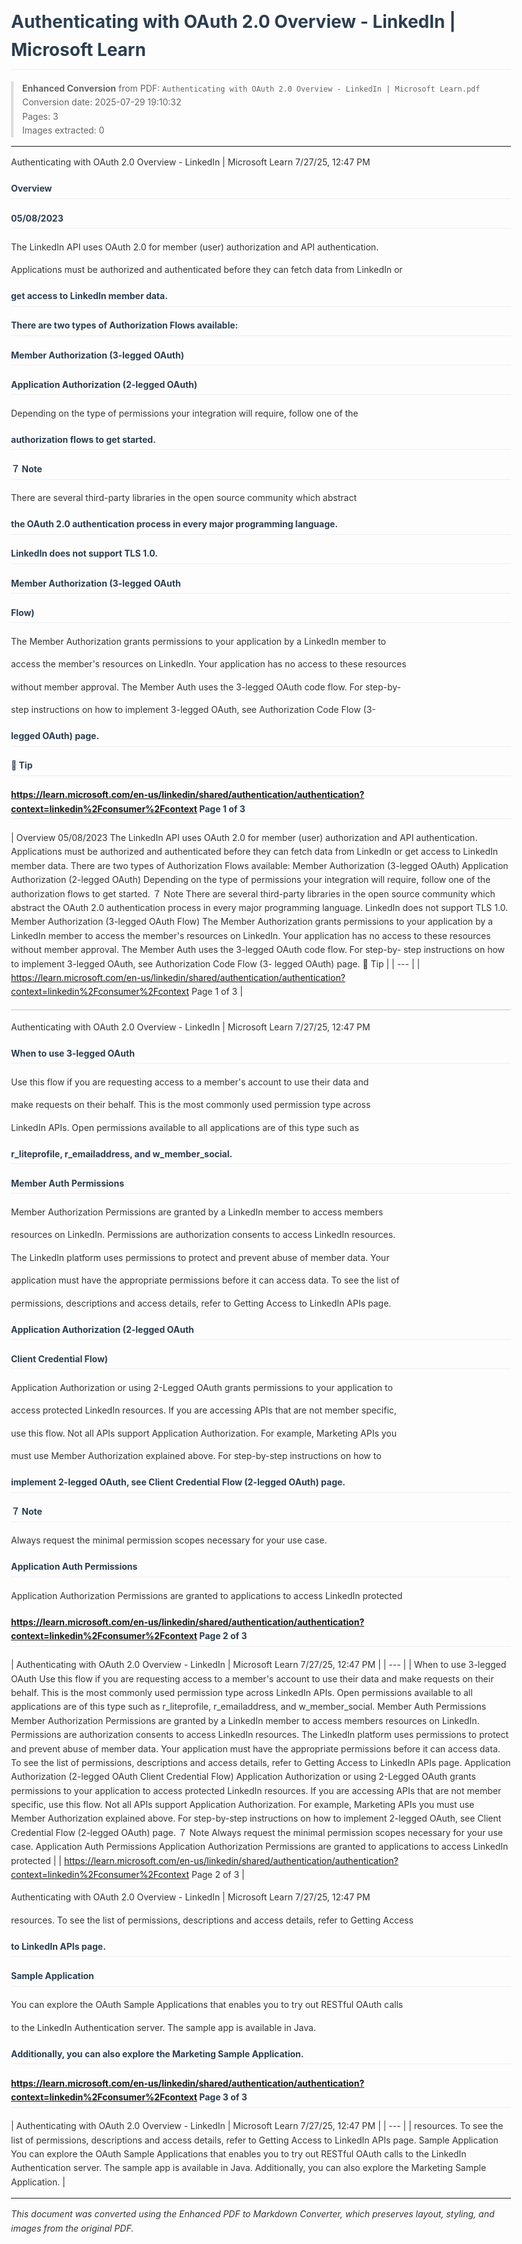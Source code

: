 
<style>
/* Enhanced PDF-to-Markdown Styles */
body {
    font-family: -apple-system, BlinkMacSystemFont, 'Segoe UI', Roboto, sans-serif;
    line-height: 1.6;
    color: #333;
    max-width: 800px;
    margin: 0 auto;
    padding: 20px;
}

h1, h2, h3, h4, h5, h6 {
    color: #2c3e50;
    border-bottom: 1px solid #eee;
    padding-bottom: 0.3em;
}

table {
    border-collapse: collapse;
    width: 100%;
    margin: 1em 0;
    border: 1px solid #ddd;
}

th, td {
    border: 1px solid #ddd;
    padding: 12px;
    text-align: left;
}

th {
    background-color: #f8f9fa;
    font-weight: bold;
}

tr:nth-child(even) {
    background-color: #f9f9f9;
}

.page-break {
    page-break-before: always;
    border-top: 2px dashed #ccc;
    margin: 2em 0;
    padding-top: 1em;
}

small {
    font-size: 0.85em;
    color: #666;
}

blockquote {
    border-left: 4px solid #ddd;
    margin: 1em 0;
    padding-left: 1em;
    color: #666;
}

.image-container {
    text-align: center;
    margin: 1em 0;
}

.image-container img {
    max-width: 100%;
    height: auto;
    border: 1px solid #ddd;
    border-radius: 4px;
    box-shadow: 0 2px 4px rgba(0,0,0,0.1);
}
</style>


# Authenticating with OAuth 2.0 Overview - LinkedIn | Microsoft Learn

> **Enhanced Conversion** from PDF: `Authenticating with OAuth 2.0 Overview - LinkedIn | Microsoft Learn.pdf`  
> Conversion date: 2025-07-29 19:10:32  
> Pages: 3  
> Images extracted: 0  

---


<!-- Page 1 -->

Authenticating with OAuth 2.0 Overview - LinkedIn | Microsoft Learn 7/27/25, 12:47 PM

#### Overview

#### 05/08/2023

The LinkedIn API uses OAuth 2.0 for member (user) authorization and API authentication.

Applications must be authorized and authenticated before they can fetch data from LinkedIn or

#### get access to LinkedIn member data.

#### There are two types of Authorization Flows available:

#### Member Authorization (3-legged OAuth)

#### Application Authorization (2-legged OAuth)

Depending on the type of permissions your integration will require, follow one of the

#### authorization flows to get started.

#### ７ Note

There are several third-party libraries in the open source community which abstract

#### the OAuth 2.0 authentication process in every major programming language.

#### LinkedIn does not support TLS 1.0.

#### Member Authorization (3-legged OAuth

#### Flow)

The Member Authorization grants permissions to your application by a LinkedIn member to

access the member's resources on LinkedIn. Your application has no access to these resources

without member approval. The Member Auth uses the 3-legged OAuth code flow. For step-by-

step instructions on how to implement 3-legged OAuth, see Authorization Code Flow (3-

#### legged OAuth) page.

####  Tip

#### https://learn.microsoft.com/en-us/linkedin/shared/authentication/authentication?context=linkedin%2Fconsumer%2Fcontext Page 1 of 3


| Overview
05/08/2023
The LinkedIn API uses OAuth 2.0 for member (user) authorization and API authentication.
Applications must be authorized and authenticated before they can fetch data from LinkedIn or
get access to LinkedIn member data.
There are two types of Authorization Flows available:
Member Authorization (3-legged OAuth)
Application Authorization (2-legged OAuth)
Depending on the type of permissions your integration will require, follow one of the
authorization flows to get started.
７ Note
There are several third-party libraries in the open source community which abstract
the OAuth 2.0 authentication process in every major programming language.
LinkedIn does not support TLS 1.0.
Member Authorization (3-legged OAuth
Flow)
The Member Authorization grants permissions to your application by a LinkedIn member to
access the member's resources on LinkedIn. Your application has no access to these resources
without member approval. The Member Auth uses the 3-legged OAuth code flow. For step-by-
step instructions on how to implement 3-legged OAuth, see Authorization Code Flow (3-
legged OAuth) page.
 Tip |
| --- |
| https://learn.microsoft.com/en-us/linkedin/shared/authentication/authentication?context=linkedin%2Fconsumer%2Fcontext Page 1 of 3 |


|  |
| --- |


<!-- Page 2 -->

Authenticating with OAuth 2.0 Overview - LinkedIn | Microsoft Learn 7/27/25, 12:47 PM

#### When to use 3-legged OAuth

Use this flow if you are requesting access to a member's account to use their data and

make requests on their behalf. This is the most commonly used permission type across

LinkedIn APIs. Open permissions available to all applications are of this type such as

#### r_liteprofile, r_emailaddress, and w_member_social.

#### Member Auth Permissions

Member Authorization Permissions are granted by a LinkedIn member to access members

resources on LinkedIn. Permissions are authorization consents to access LinkedIn resources.

The LinkedIn platform uses permissions to protect and prevent abuse of member data. Your

application must have the appropriate permissions before it can access data. To see the list of

permissions, descriptions and access details, refer to Getting Access to LinkedIn APIs page.

#### Application Authorization (2-legged OAuth

#### Client Credential Flow)

Application Authorization or using 2-Legged OAuth grants permissions to your application to

access protected LinkedIn resources. If you are accessing APIs that are not member specific,

use this flow. Not all APIs support Application Authorization. For example, Marketing APIs you

must use Member Authorization explained above. For step-by-step instructions on how to

#### implement 2-legged OAuth, see Client Credential Flow (2-legged OAuth) page.

#### ７ Note

Always request the minimal permission scopes necessary for your use case.

#### Application Auth Permissions

Application Authorization Permissions are granted to applications to access LinkedIn protected

#### https://learn.microsoft.com/en-us/linkedin/shared/authentication/authentication?context=linkedin%2Fconsumer%2Fcontext Page 2 of 3


| Authenticating with OAuth 2.0 Overview - LinkedIn | Microsoft Learn 7/27/25, 12:47 PM |
| --- |
| When to use 3-legged OAuth
Use this flow if you are requesting access to a member's account to use their data and
make requests on their behalf. This is the most commonly used permission type across
LinkedIn APIs. Open permissions available to all applications are of this type such as
r_liteprofile, r_emailaddress, and w_member_social.
Member Auth Permissions
Member Authorization Permissions are granted by a LinkedIn member to access members
resources on LinkedIn. Permissions are authorization consents to access LinkedIn resources.
The LinkedIn platform uses permissions to protect and prevent abuse of member data. Your
application must have the appropriate permissions before it can access data. To see the list of
permissions, descriptions and access details, refer to Getting Access to LinkedIn APIs page.
Application Authorization (2-legged OAuth
Client Credential Flow)
Application Authorization or using 2-Legged OAuth grants permissions to your application to
access protected LinkedIn resources. If you are accessing APIs that are not member specific,
use this flow. Not all APIs support Application Authorization. For example, Marketing APIs you
must use Member Authorization explained above. For step-by-step instructions on how to
implement 2-legged OAuth, see Client Credential Flow (2-legged OAuth) page.
７ Note
Always request the minimal permission scopes necessary for your use case.
Application Auth Permissions
Application Authorization Permissions are granted to applications to access LinkedIn protected |
| https://learn.microsoft.com/en-us/linkedin/shared/authentication/authentication?context=linkedin%2Fconsumer%2Fcontext Page 2 of 3 |


<!-- Page 3 -->

Authenticating with OAuth 2.0 Overview - LinkedIn | Microsoft Learn 7/27/25, 12:47 PM

resources. To see the list of permissions, descriptions and access details, refer to Getting Access

#### to LinkedIn APIs page.

#### Sample Application

You can explore the OAuth Sample Applications that enables you to try out RESTful OAuth calls

to the LinkedIn Authentication server. The sample app is available in Java.

#### Additionally, you can also explore the Marketing Sample Application.

#### https://learn.microsoft.com/en-us/linkedin/shared/authentication/authentication?context=linkedin%2Fconsumer%2Fcontext Page 3 of 3


| Authenticating with OAuth 2.0 Overview - LinkedIn | Microsoft Learn 7/27/25, 12:47 PM |
| --- |
| resources. To see the list of permissions, descriptions and access details, refer to Getting Access
to LinkedIn APIs page.
Sample Application
You can explore the OAuth Sample Applications that enables you to try out RESTful OAuth calls
to the LinkedIn Authentication server. The sample app is available in Java.
Additionally, you can also explore the Marketing Sample Application. |


---

*This document was converted using the Enhanced PDF to Markdown Converter, which preserves layout, styling, and images from the original PDF.*
